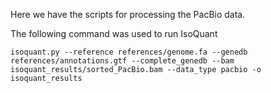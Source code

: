 Here we have the scripts for processing the PacBio data.

The following command was used to run IsoQuant

`isoquant.py --reference references/genome.fa --genedb references/annotations.gtf --complete_genedb --bam isoquant_results/sorted_PacBio.bam --data_type pacbio -o isoquant_results`
